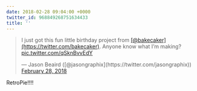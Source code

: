 ```yaml
---
date: 2018-02-28 09:04:00 +0000
twitter_id: 968849268751634433
title: ''
---
```


<blockquote class="twitter-tweet"><p lang="en" dir="ltr">I just got this fun little birthday project from <a href="https://twitter.com/bakecaker?ref_src=twsrc%5Etfw">[@bakecaker](https://twitter.com/bakecaker)</a>. Anyone know what I’m making? <a href="https://t.co/qSknBvvEdY">pic.twitter.com/qSknBvvEdY</a></p>&mdash; Jason Beaird ([@jasongraphix](https://twitter.com/jasongraphix)) <a href="https://twitter.com/jasongraphix/status/968848234977390592?ref_src=twsrc%5Etfw">February 28, 2018</a></blockquote>
<script async src="https://platform.twitter.com/widgets.js" charset="utf-8"></script>

RetroPie!!!!
